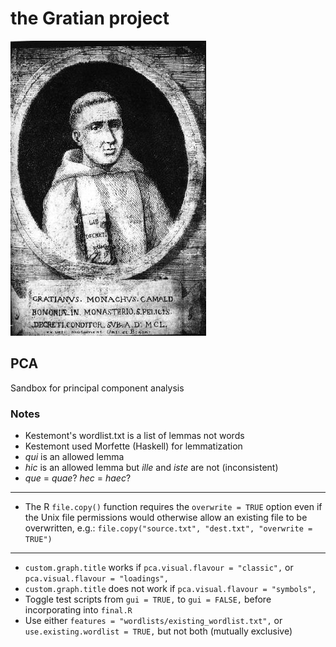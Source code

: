 # the Gratian project

![Gratian](images/Gratian.jpg)

## PCA

Sandbox for principal component analysis

### Notes

+ Kestemont's wordlist.txt is a list of lemmas not words
+ Kestemont used Morfette (Haskell) for lemmatization
+ *qui* is an allowed lemma
+ *hic* is an allowed lemma but *ille* and *iste* are not (inconsistent)
+ *que* = *quae*? *hec* = *haec*?
---
+ The R `file.copy()` function requires the `overwrite = TRUE` option even if the Unix file permissions would otherwise allow an existing file to be overwritten, e.g.: `file.copy("source.txt", "dest.txt", "overwrite = TRUE")`
---
+ `custom.graph.title` works if `pca.visual.flavour = "classic",` or `pca.visual.flavour = "loadings",`
+ `custom.graph.title` does not work if `pca.visual.flavour = "symbols",`
+ Toggle test scripts from `gui = TRUE,` to `gui = FALSE,` before incorporating into `final.R`
+ Use either `features = "wordlists/existing_wordlist.txt",` or `use.existing.wordlist = TRUE,` but not both (mutually exclusive)
